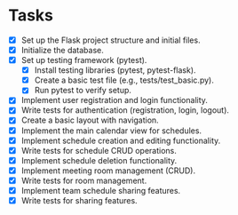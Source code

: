# Tasks

- [x] Set up the Flask project structure and initial files.
- [x] Initialize the database.
- [x] Set up testing framework (pytest).
    - [x] Install testing libraries (pytest, pytest-flask).
    - [x] Create a basic test file (e.g., tests/test_basic.py).
    - [x] Run pytest to verify setup.
- [x] Implement user registration and login functionality.
- [x] Write tests for authentication (registration, login, logout).
- [x] Create a basic layout with navigation.
- [x] Implement the main calendar view for schedules.
- [x] Implement schedule creation and editing functionality.
- [x] Write tests for schedule CRUD operations.
- [x] Implement schedule deletion functionality.
- [x] Implement meeting room management (CRUD).
- [x] Write tests for room management.
- [x] Implement team schedule sharing features.
- [x] Write tests for sharing features.
